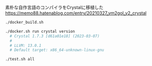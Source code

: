 素朴な自作言語のコンパイラをCrystalに移植した  
https://memo88.hatenablog.com/entry/20210327_vm2gol_v2_crystal

```sh
./docker_build.sh

./docker.sh run crystal version
  # Crystal 1.7.3 [d61a01e18] (2023-03-07)
  # 
  # LLVM: 13.0.1
  # Default target: x86_64-unknown-linux-gnu

./test.sh all
```

